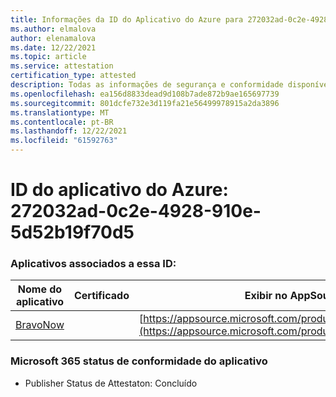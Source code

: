```yaml
---
title: Informações da ID do Aplicativo do Azure para 272032ad-0c2e-4928-910e-5d52b19f70d5
ms.author: elmalova
author: elenamalova
ms.date: 12/22/2021
ms.topic: article
ms.service: attestation
certification_type: attested
description: Todas as informações de segurança e conformidade disponíveis para 272032ad-0c2e-4928-910e-5d52b19f70d5.
ms.openlocfilehash: ea156d8833dead9d108b7ade872b9ae165697739
ms.sourcegitcommit: 801dcfe732e3d119fa21e56499978915a2da3896
ms.translationtype: MT
ms.contentlocale: pt-BR
ms.lasthandoff: 12/22/2021
ms.locfileid: "61592763"
---
```

# <a name="azure-app-id-272032ad-0c2e-4928-910e-5d52b19f70d5"></a>ID do aplicativo do Azure: 272032ad-0c2e-4928-910e-5d52b19f70d5


### <a name="apps-associated-with-this-id"></a>Aplicativos associados a essa ID:
| **Nome do aplicativo** | **Certificado** | **Exibir no AppSource** |
|--------------|---------------|-----------------------|
| [BravoNow](https://docs.microsoft.com/microsoft-365-app-certification/forward/WA200000157) |  | [https://appsource.microsoft.com/product/office/WA200000157](https://appsource.microsoft.com/product/office/WA200000157) |

### <a name="microsoft-365-app-compliance-status"></a>Microsoft 365 status de conformidade do aplicativo
- Publisher Status de Attestaton: Concluído
